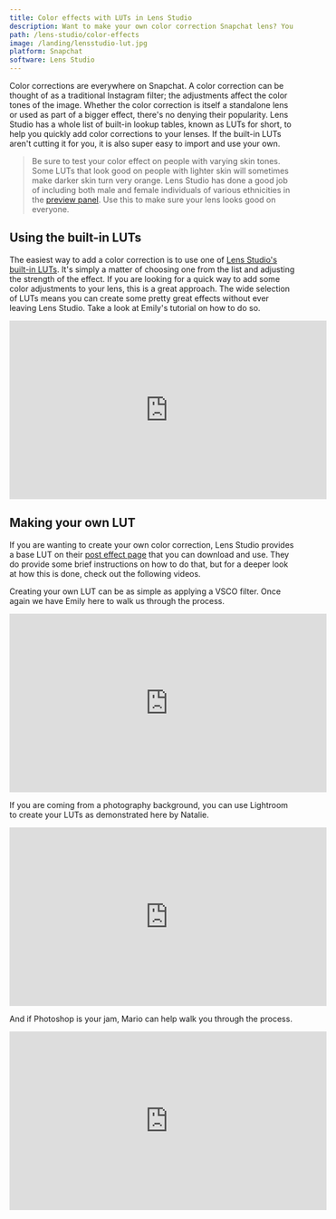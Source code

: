 ```yaml
---
title: Color effects with LUTs in Lens Studio
description: Want to make your own color correction Snapchat lens? You're in luck because Lens Studio makes it easy with LUTs!
path: /lens-studio/color-effects
image: /landing/lensstudio-lut.jpg
platform: Snapchat
software: Lens Studio
---
```


Color corrections are everywhere on Snapchat. A color correction can be thought of as a traditional Instagram filter; the adjustments affect the color tones of the image. Whether the color correction is itself a standalone lens or used as part of a bigger effect, there's no denying their popularity. Lens Studio has a whole list of built-in lookup tables, known as LUTs for short, to help you quickly add color corrections to your lenses. If the built-in LUTs aren't cutting it for you, it is also super easy to import and use your own.

> Be sure to test your color effect on people with varying skin tones. Some LUTs that look good on people with lighter skin will sometimes make darker skin turn very orange. Lens Studio has done a good job of including both male and female individuals of various ethnicities in the [preview panel](https://lensstudio.snapchat.com/guides/general/previewing-your-lens/). Use this to make sure your lens looks good on everyone.

## Using the built-in LUTs

The easiest way to add a color correction is to use one of [Lens Studio's built-in LUTs](https://lensstudio.snapchat.com/guides/2d/post-effect/). It's simply a matter of choosing one from the list and adjusting the strength of the effect. If you are looking for a quick way to add some color adjustments to your lens, this is a great approach. The wide selection of LUTs means you can create some pretty great effects without ever leaving Lens Studio. Take a look at Emily's tutorial on how to do so.

<div class="iframe-container">
<iframe class="responsive-iframe" width="560" height="315" src="https://www.youtube.com/embed/y43ZeZUOPow" frameborder="0" allow="accelerometer; autoplay; clipboard-write; encrypted-media; gyroscope; picture-in-picture" allowfullscreen></iframe>
</div>

## Making your own LUT

If you are wanting to create your own color correction, Lens Studio provides a base LUT on their [post effect page](https://lensstudio.snapchat.com/guides/2d/post-effect/) that you can download and use. They do provide some brief instructions on how to do that, but for a deeper look at how this is done, check out the following videos.

Creating your own LUT can be as simple as applying a VSCO filter. Once again we have Emily here to walk us through the process.

<div class="iframe-container">
<iframe class="responsive-iframe" width="560" height="315" src="https://www.youtube.com/embed/QrcrKtCvONc" frameborder="0" allow="accelerometer; autoplay; clipboard-write; encrypted-media; gyroscope; picture-in-picture" allowfullscreen></iframe>
</div>

If you are coming from a photography background, you can use Lightroom to create your LUTs as demonstrated here by Natalie.

<div class="iframe-container">
<iframe class="responsive-iframe" width="560" height="315" src="https://www.youtube.com/embed/ctJRdIHIFok" frameborder="0" allow="accelerometer; autoplay; clipboard-write; encrypted-media; gyroscope; picture-in-picture" allowfullscreen></iframe>
</div>

And if Photoshop is your jam, Mario can help walk you through the process.

<div class="iframe-container">
<iframe class="responsive-iframe" width="560" height="315" src="https://www.youtube.com/embed/4qCB60p9ALo" frameborder="0" allow="accelerometer; autoplay; clipboard-write; encrypted-media; gyroscope; picture-in-picture" allowfullscreen></iframe>
</div>
